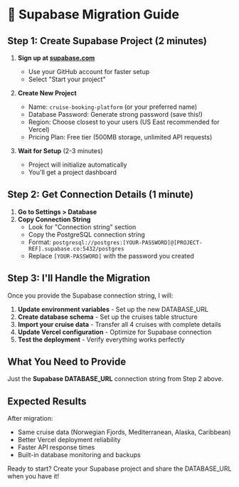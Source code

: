 # 🚀 Supabase Migration Guide

## Step 1: Create Supabase Project (2 minutes)

1. **Sign up at [supabase.com](https://supabase.com)**
   - Use your GitHub account for faster setup
   - Select "Start your project" 

2. **Create New Project**
   - Name: `cruise-booking-platform` (or your preferred name)
   - Database Password: Generate strong password (save this!)
   - Region: Choose closest to your users (US East recommended for Vercel)
   - Pricing Plan: Free tier (500MB storage, unlimited API requests)

3. **Wait for Setup** (2-3 minutes)
   - Project will initialize automatically
   - You'll get a project dashboard

## Step 2: Get Connection Details (1 minute)

1. **Go to Settings > Database**
2. **Copy Connection String**
   - Look for "Connection string" section
   - Copy the PostgreSQL connection string
   - Format: `postgresql://postgres:[YOUR-PASSWORD]@[PROJECT-REF].supabase.co:5432/postgres`
   - Replace `[YOUR-PASSWORD]` with the password you created

## Step 3: I'll Handle the Migration

Once you provide the Supabase connection string, I will:

1. **Update environment variables** - Set up the new DATABASE_URL
2. **Create database schema** - Set up the cruises table structure  
3. **Import your cruise data** - Transfer all 4 cruises with complete details
4. **Update Vercel configuration** - Optimize for Supabase connection
5. **Test the deployment** - Verify everything works perfectly

## What You Need to Provide

Just the **Supabase DATABASE_URL** connection string from Step 2 above.

## Expected Results

After migration:
- Same cruise data (Norwegian Fjords, Mediterranean, Alaska, Caribbean)
- Better Vercel deployment reliability
- Faster API response times
- Built-in database monitoring and backups

Ready to start? Create your Supabase project and share the DATABASE_URL when you have it!